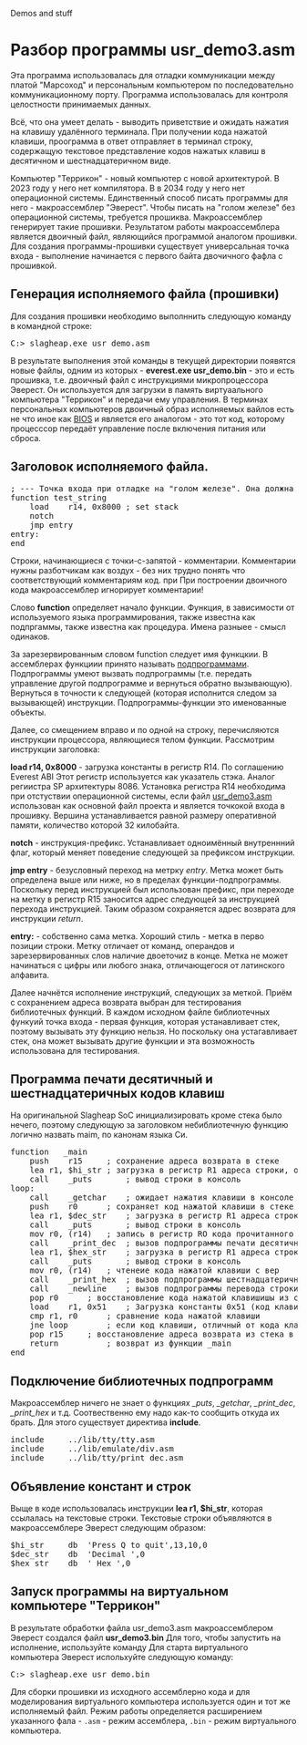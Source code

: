 Demos and stuff

# Разбор программы usr_demo3.asm

Эта программа использовалась для отладки коммуникации между платой "Марсоход" и персональным компьютером по последовательно коммуникационному порту. Программа использовалась для контроля целостности принимаемых данных. 

Всё, что она умеет делать - выводить приветствие и ожидать нажатия на клавишу удалённого терминала. При получении кода нажатой клавиши, проограмма в ответ отправляет в терминал строку, содержащую текстовое представление кодов нажатых клавиш в десятичном и шестнадцатеричном виде.

Компьютер "Террикон" - новый компьютер с новой архитектурой.  В 2023 году у него нет компилятора. В в 2034 году у него нет операционной системы. Единственный способ писать программы для него - макроассемблер "Эверест". Чтобы писать на "голом железе" без операционной системы, требуется прошиква. Макроассемблер генерирует такие прошивки. Результатом работы макроассемблера является двоичный файл, являющийся программой аналогом прошивки. Для создания программы-прошивки существует универсальная точка входа - выполнение начинается с первого байта двочичного фафла с прошивкой. 

## Генерация исполняемого файла (прошивки)

Для создания прошивки необходимо выполннить следующую команду в командной строке:
<pre>
C:> slagheap.exe usr_demo.asm
</pre>

В результате выполнения этой команды в текущей директории появятся новые файлы, одним из которых - **everest.exe usr_demo.bin** - это и есть прошивка, т.е. двоичный файл с инструкциями микропроцессора Эверест. Он используется для загрузки в память виртуаального компьютера "Террикон" и передачи ему управления.
В терминах персональных компьютеров двоичный образ исполняемых вайлов есть не что иное как [BIOS](https://ru.wikipedia.org/wiki/BIOS) и является его аналогом - это тот код, которому процесссор передаёт управление после включения питания или сброса.

## Заголовок исполняемого файла.

<pre>
; --- Точка входа при отладке на "голом железе". Она должна быть первой в файле
function test_string
	load	r14, 0x8000 ; set stack
	notch
	jmp	entry
entry:
end
</pre>

Строки, начинающиеся с точки-с-запятой - комментарии. Комментарии нужны разботчикам как воздух - без них трудно понять что соответствующий комментариям код. при При построении двоичного кода макроассемблер игнорирует комментарии!

Слово **function** определяет начало функции. Функция, в зависимости  от используемого языка программирования, также известна как подпргаммы, также известна как процедура. Имена разныее - смысл одинаков. 

За зарезервированным словом function следует имя функцкии. В ассемблерах функциии принято называть [подпрограммами](https://ru.wikipedia.org/wiki/Подпрограмма). Подпрограммы умеют вызвать подпрограммы  (т.е. передать управление другой подпрограмме и вернуться обратно вызывающую). Вернуться в точности к следующей (которая  исполнится следом за вызывающей) инструкции. Подпрограммы-функции это именованные объекты.

Далее, со смещением вправо и по одной на строку, перечисляются инструкции процессора, являющиеся телом функции. Рассмотрим инструкции заголовка: 

**load	r14, 0x8000** - загрузка константы в регистр R14. По соглашению Everest ABI Этот регистр используется как указатель стэка. Аналог региистра SP архитектуры 8086. Установка регистра R14 необходима при отстуствии операционной системы, если файл [usr_demo3.asm](usr_demo3.asm) использован как основной файл проекта и является точкокой входа в прошивку. Вершина устанавливается равной размеру оперативной памяти, количество которой 32 килобайта.

**notch** - инструкция-префикс. Устанавливает одноимённый внутреннний флаг, который меняет поведение следующей за префиксом инструкции.

**jmp	entry** - безусловный переход на метрку *entry*. Метка может быть определена выше или ниже, но в пределах функции-подпрограммы. Поскольку перед инструкцией был использован префикс, при переходе на метку в регистр R15 заносится адрес следующей за инструкцией перехода инструкцией. Таким образом сохраняется адрес возврата для инструкции *return*.

**entry:** - собственно сама метка. Хороший стиль - метка в перво позиции строки. Метку отличает от команд, операндов и зарезервированных слов наличие двоеточиz в конце. Метка не может начинаться с цифры или любого знака, отличающегося от латинского алфавита.

Далее начнётся исполнение инструкций, следующих за меткой. Приём с сохранением адреса возврата выбран для тестирования библиотечных функций. В каждом исходном файле библиотечных функуий точка входа - первая функция, которая устанавливает стек, поэтому вызывать эту функцию нельзя. Но поскольку она устагавливает стек, она может вызывать другие функции и эта возможность использована для тестирования. 

## Программа печати десятичный и шестнадцатеричных кодов клавиш

На оригинальной Slagheap SoC инициализировать кроме стека было нечего, поэтому следующую за заголовком  небиблиотечную функцию логично назвать maim, по канонам языка Си.

<pre>
function   _main
	push	r15		; сохранение адреса возврата в стеке
	lea	r1, $hi_str	; загрузка в регистр R1 адреса строки, объявленной где-то за пределами функции
	call	_puts		; вывод строки в консоль
loop:
	call	_getchar	; ожидает нажатия клавиши в консоле
	push	r0		; сохраняет код нажатой клавиши в стеке
	lea	r1, $dec_str	; загрузка в регистр R1 адреса строки
	call	_puts		; вывод строки в консоль
	mov	r0, (r14)	; запись в регистр RO кода прочитанного символа, сохранённого в стеке
	call	_print_dec	; вызов подпрограммы печати десятичного числа
	lea	r1, $hex_str	; загрузка в регистр R1 адреса строки
	call	_puts		; вывод строки в консоль
	mov	r0, (r14)	; чтенеие кода нажатой клавиши с вер
	call	_print_hex	; вызов подпрограммы шестнадцатеричного числа
	call	_newline	; вызов подпрограммы перевода строки
	pop	r0		; восстановление кода нажатой клавишишы из стека в регистр R0
	load	r1, 0x51	; Загрузка константы 0x51 (код клавиши Q) в регистр R1
	cmp	r1, r0		; сравнение кода нажатой клавиши
	jne	loop		; если код клавиши, отличный от кода клавишиQ, то переход на метку loop - начало цикла
	pop	r15		; восстановление адреса возврата из стека в регистр R15
	return			; возврат из функции _main
end
</pre>

## Подключение библиотечных подпрограмм

Макроассемблер ничего не знает о функциях *_puts*, *_getchar*, *_print_dec*, *_print_hex* и т.д. Соотвественно ему надо как-то сообщить откуда их брать.
Для этого существует директива **include**.

<pre>
include		../lib/tty/tty.asm
include		../lib/emulate/div.asm
include		../lib/tty/print_dec.asm
</pre>

## Объявление констант и строк

Выще в коде использовалась инструкции **lea   r1, $hi_str**, которая ссылалась на текстовые строки. Текстовые строки объявляются в макроассемблере Эверест следующим образом:
<pre>
$hi_str		db	'Press Q to quit',13,10,0
$dec_str	db	'Decimal ',0
$hex_str	db	' Hex ',0
</pre>

## Запуск программы на виртуальном компьютере "Террикон"

В результате обработки файла usr_demo3.asm макроассемблером Эверест создался файл **usr_demo3.bin**
Для того, чтобы запустить на исполнение, используйте команду 
Для старта виртуального компьютера Эверест испольхуйте следующую команду:
<pre>
C:> slagheap.exe usr_demo.bin
</pre>

Для сборки прошивки из исходного ассемблерно кода и для моделирования виртуального компьютера используется один и тот же исполняемый файл. Режим работы определяется расширением указанного фала - ```.asm``` - режим ассемблера, ```.bin``` - режим виртуального компьютера.
